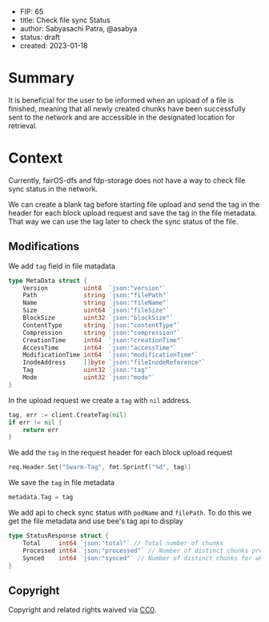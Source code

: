- FIP: 65
- title: Check file sync Status
- author: Sabyasachi Patra, @asabya
- status: draft
- created: 2023-01-18

# Summary
It is beneficial for the user to be informed when an upload of a file is finished, 
meaning that all newly created chunks have been successfully sent to the network and are accessible in 
the designated location for retrieval.

# Context

Currently, fairOS-dfs and fdp-storage does not have a way to check file sync status in the network. 

We can create a blank tag before starting file upload and send the tag in the header for each block upload request and
save the tag in the file metadata. That way we can use the tag later to check the sync status of the file.

## Modifications
We add `tag` field in file matadata
```go
type MetaData struct {
	Version          uint8  `json:"version"`
	Path             string `json:"filePath"`
	Name             string `json:"fileName"`
	Size             uint64 `json:"fileSize"`
	BlockSize        uint32 `json:"blockSize"`
	ContentType      string `json:"contentType"`
	Compression      string `json:"compression"`
	CreationTime     int64  `json:"creationTime"`
	AccessTime       int64  `json:"accessTime"`
	ModificationTime int64  `json:"modificationTime"`
	InodeAddress     []byte `json:"fileInodeReference"`
	Tag              uint32 `json:"tag"`
	Mode             uint32 `json:"mode"`
}
```

In the upload request we create a `tag` with `nil` address.

```go
tag, err := client.CreateTag(nil)
if err != nil {
    return err
}
```

We add the `tag` in the request header for each block upload request
```go
req.Header.Set("Swarm-Tag", fmt.Sprintf("%d", tag))
```

We save the `tag` in file metadata
```go
metadata.Tag = tag
```

We add api to check sync status with `podName` and `filePath`. To do this we get the file metadata and use bee's tag api to display  
```go
type StatusResponse struct {
	Total     int64 `json:"total"` // Total number of chunks
	Processed int64 `json:"processed"` // Number of distinct chunks processed
	Synced    int64 `json:"synced"` // Number of distinct chunks for which the statement of custody arrived
}
```

## Copyright
Copyright and related rights waived via [CC0](https://creativecommons.org/publicdomain/zero/1.0/).
